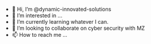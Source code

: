 - 👋 Hi, I’m @dynamic-innovated-solutions
- 👀 I’m interested in ...
- 🌱 I’m currently learning whatever I can.
- 💞️ I’m looking to collaborate on cyber security with MZ
- 📫 How to reach me ... 

<!---
dynamic-innovated-solutions/dynamic-innovated-solutions is a ✨ special ✨ repository because its `README.md` (this file) appears on your GitHub profile.
You can click the Preview link to take a look at your changes.
--->
